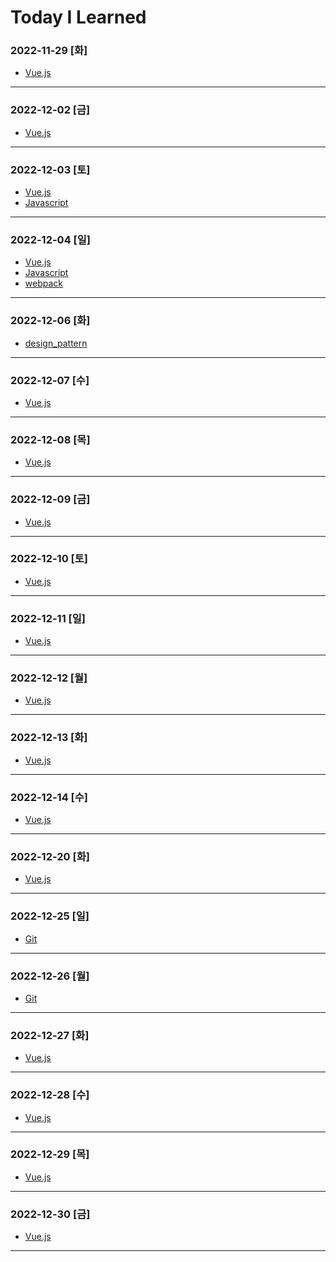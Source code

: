 # Today I Learned

### 2022-11-29 [화]
- [Vue.js](https://github.com/xxx-sj/Today_I_Learned/tree/master/vue)
* * *
### 2022-12-02 [금]
- [Vue.js](https://github.com/xxx-sj/Today_I_Learned/tree/master/vue)
* * * 
### 2022-12-03 [토]
- [Vue.js](https://github.com/xxx-sj/Today_I_Learned/tree/master/vue)
- [Javascript](https://github.com/xxx-sj/Today_I_Learned/tree/master/javascript)
* * * 
### 2022-12-04 [일]
- [Vue.js](https://github.com/xxx-sj/Today_I_Learned/tree/master/vue)
- [Javascript](https://github.com/xxx-sj/Today_I_Learned/tree/master/javascript)
- [webpack](https://github.com/xxx-sj/Today_I_Learned/tree/master/webpack)
* * * 
### 2022-12-06 [화]
- [design_pattern](https://github.com/xxx-sj/Today_I_Learned/tree/master/design_pattern/java_tuning)
* * *
### 2022-12-07 [수]
- [Vue.js](https://github.com/xxx-sj/Today_I_Learned/tree/master/vue)
* * *
### 2022-12-08 [목]
- [Vue.js](https://github.com/xxx-sj/Today_I_Learned/tree/master/vue)
* * *
### 2022-12-09 [금]
- [Vue.js](https://github.com/xxx-sj/Today_I_Learned/tree/master/vue)
* * *
### 2022-12-10 [토]
- [Vue.js](https://github.com/xxx-sj/Today_I_Learned/tree/master/vue)
* * *
### 2022-12-11 [일]
- [Vue.js](https://github.com/xxx-sj/Today_I_Learned/tree/master/vue)
* * *
### 2022-12-12 [월]
- [Vue.js](https://github.com/xxx-sj/Today_I_Learned/tree/master/vue)
* * *
### 2022-12-13 [화]
- [Vue.js](https://github.com/xxx-sj/Today_I_Learned/tree/master/vue)
* * *
### 2022-12-14 [수]
- [Vue.js](https://github.com/xxx-sj/Today_I_Learned/tree/master/vue)
* * *
### 2022-12-20 [화]
- [Vue.js](https://github.com/xxx-sj/Today_I_Learned/tree/master/vue)
* * *
### 2022-12-25 [일]
- [Git](https://github.com/xxx-sj/Today_I_Learned/tree/master/vue)
* * *
### 2022-12-26 [월]
- [Git](https://github.com/xxx-sj/Today_I_Learned/tree/master/vue)
* * *
### 2022-12-27 [화]
- [Vue.js](https://github.com/xxx-sj/Today_I_Learned/tree/master/vue)
* * *
### 2022-12-28 [수]
- [Vue.js](https://github.com/xxx-sj/Today_I_Learned/tree/master/vue)
* * *
### 2022-12-29 [목]
- [Vue.js](https://github.com/xxx-sj/Today_I_Learned/tree/master/vue)
* * *
### 2022-12-30 [금]
- [Vue.js](https://github.com/xxx-sj/Today_I_Learned/tree/master/vue)
* * *
